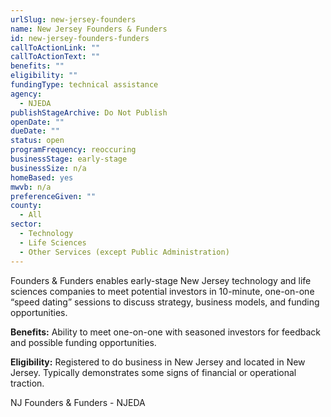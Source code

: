 ```yaml
---
urlSlug: new-jersey-founders
name: New Jersey Founders & Funders
id: new-jersey-founders-funders
callToActionLink: ""
callToActionText: ""
benefits: ""
eligibility: ""
fundingType: technical assistance
agency:
  - NJEDA
publishStageArchive: Do Not Publish
openDate: ""
dueDate: ""
status: open
programFrequency: reoccuring
businessStage: early-stage
businessSize: n/a
homeBased: yes
mwvb: n/a
preferenceGiven: ""
county:
  - All
sector:
  - Technology
  - Life Sciences
  - Other Services (except Public Administration)
---
```


Founders & Funders enables early-stage New Jersey technology and life sciences companies to meet potential investors in 10-minute, one-on-one “speed dating” sessions to discuss strategy, business models, and funding opportunities.

**Benefits:** Ability to meet one-on-one with seasoned investors for feedback and possible funding opportunities.

**Eligibility:** Registered to do business in New Jersey and located in New Jersey. Typically demonstrates some signs of financial or operational traction.

NJ Founders & Funders - NJEDA
